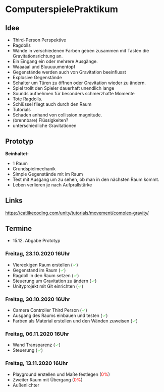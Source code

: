 # ComputerspielePraktikum

## Idee

- Third-Person Perspektive
- Ragdolls
- Wände in verschiedenen Farben geben zusammen mit Tasten die Gravitationsrichtung an.
- Ein Eingang ein oder mehrere Ausgänge.
- Waaaaal und Bluuuuumentopf
- Gegenstände werden auch von Gravitation beeinflusst
- Explosive Gegenstände
- Schalter um Türen zu öffnen oder Gravitation wieder zu ändern.
- Spiel trollt den Spieler dauerhaft unendlich lange
- Sounds aufnehmen für besonders schmerzhafte Momente
- Tote Ragdolls.
- Schlüssel fliegt auch durch den Raum
- Tutorials
- Schaden anhand von collission.magnitude.
- (brennbare) Flüssigkeiten?
- unterschiedliche Gravitationen

## Prototyp

**Beinhaltet:**
- 1 Raum
- Grundspielmechanik
- Simple Gegenstände mit im Raum
- Test mit Ausgang um zu sehen, ob man in den nächsten Raum kommt.
- Leben verlieren je nach Aufprallstärke

## Links
https://catlikecoding.com/unity/tutorials/movement/complex-gravity/

## Termine

- 15.12. Abgabe Prototyp

### Freitag, 23.10.2020 16Uhr
* Viereckigen Raum erstellen (<font color="lightgreen">**✓**</font>)
* Gegenstand im Raum (<font color="lightgreen">**✓**</font>)
* Ragdoll in den Raum setzen (<font color="lightgreen">**✓**</font>)
* Steuerung um Gravitation zu ändern (<font color="lightgreen">**✓**</font>)
* Unityprojekt mit Git einrichten (<font color="lightgreen">**✓**</font>)

### Freitag, 30.10.2020 16Uhr
* Camera Controller Third Person (<font color="lightgreen">**✓**</font>)
* Ausgang des Raums einbauen und testen (<font color="lightgreen">**✓**</font>)
* Farben als Material erstellen und den Wänden zuweisen (<font color="lightgreen">**✓**</font>)

### Freitag, 06.11.2020 16Uhr
* Wand Transparenz (<font color="lightgreen">**✓**</font>)
* Steuerung (<font color="lightgreen">**✓**</font>)

### Freitag, 13.11.2020 16Uhr
* Playground erstellen und Maße festlegen (<font color="red">0%</font>)
* Zweiter Raum mit Übergang (<font color="red">0%</font>)
* Außenlichter
